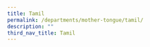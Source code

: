 ```yaml
---
title: Tamil
permalink: /departments/mother-tongue/tamil/
description: ""
third_nav_title: Tamil
---
```


